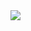 <picture >
  <source
    srcset="https://github-readme-stats.vercel.app/api?username=Alex-fabiano_icons=true&theme=dark"
    media="(prefers-color-scheme: gruvbox)"
  />
  <source
    srcset="https://github-readme-stats.vercel.app/api?username=anuraghazra&show_icons=true"
    media="(prefers-color-scheme: light), (prefers-color-scheme: no-preference)"
  />
  <img src="https://github-readme-stats.vercel.app/api?username=anuraghazra&show_icons=true" />
</picture>
